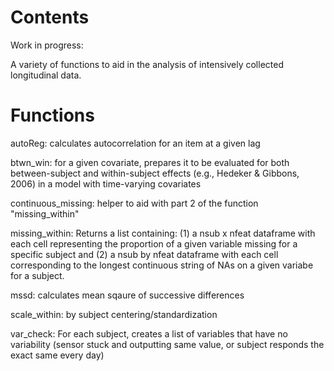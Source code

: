 # Contents

Work in progress:

A variety of functions to aid in the analysis of intensively collected longitudinal data.

# Functions

autoReg: calculates autocorrelation for an item at a given lag

btwn_win: for a given covariate, prepares it to be evaluated for both between-subject and within-subject effects (e.g., Hedeker & Gibbons, 2006) in a model with time-varying covariates

continuous_missing: helper to aid with part 2 of the function "missing_within"

missing_within: Returns a list containing: (1) a nsub x nfeat dataframe with each cell representing the proportion of a given variable missing for a specific subject and (2) a nsub by nfeat dataframe with each cell corresponding to the longest continuous string of NAs on a given variabe for a subject.  

mssd: calculates mean sqaure of successive differences

scale_within: by subject centering/standardization

var_check: For each subject, creates a list of variables that have no variability (sensor stuck and outputting same value, or subject responds the exact same every day)

